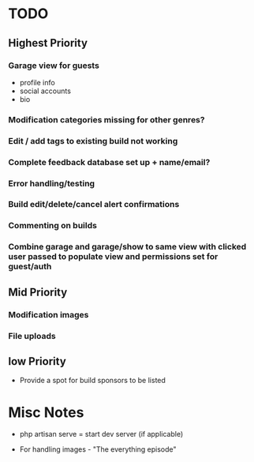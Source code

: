 # TODO

## Highest Priority

### Garage view for guests

- profile info 
- social accounts
- bio

### Modification categories missing for other genres?
### Edit / add tags to existing build not working
### Complete feedback database set up + name/email?
### Error handling/testing
### Build edit/delete/cancel alert confirmations
### Commenting on builds
### Combine garage and garage/show to same view with clicked user passed to populate view and permissions set for guest/auth

## Mid Priority

### Modification images
### File uploads

## low Priority

* Provide a spot for build sponsors to be listed 









# Misc Notes

* php artisan serve = start dev server (if applicable)

* For handling images - "The everything episode"